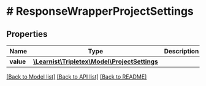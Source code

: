 # # ResponseWrapperProjectSettings

## Properties

Name | Type | Description | Notes
------------ | ------------- | ------------- | -------------
**value** | [**\Learnist\Tripletex\Model\ProjectSettings**](ProjectSettings.md) |  | [optional]

[[Back to Model list]](../../README.md#models) [[Back to API list]](../../README.md#endpoints) [[Back to README]](../../README.md)
